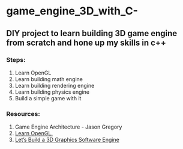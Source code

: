 # game_engine_3D_with_C-
## DIY project to learn building 3D game engine from scratch and hone up my skills in c++

### Steps:
1. Learn OpenGL
2. Learn building math engine
3. Learn building rendering engine
4. Learn building physics engine
5. Build a simple game with it

### Resources:
1. Game Engine Architecture - Jason Gregory
2. [Learn OpenGL.](https://learnopengl.com/)
3. [Let’s Build a 3D Graphics Software Engine](https://gamedevelopment.tutsplus.com/series/lets-build-a-3d-graphics-software-engine--gamedev-12718)

